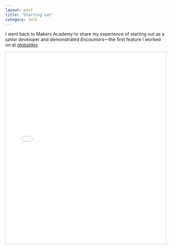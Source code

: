 ```yaml
---
layout: post
title: "Starting out"
category: talk
---
```

I went back to Makers Academy to share my experience of starting out as a junior developer and demonstrated _Encounters_&mdash;the first feature I worked on at [globaldev].
<div class="embed-container  ratio4x3  slideshare">
    <iframe src="//www.slideshare.net/slideshow/embed_code/42636422" width="100%" height="600" frameborder="0" marginwidth="0" marginheight="0" scrolling="no" style="border:1px solid #CCC; border-width:1px; margin-bottom:5px; max-width: 100%;" allowfullscreen> </iframe>
</div>

[globaldev]: https://globaldev.co.uk

